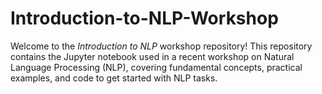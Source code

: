 # Introduction-to-NLP-Workshop
Welcome to the *Introduction to NLP* workshop repository! This repository contains the Jupyter notebook used in a recent workshop on Natural Language Processing (NLP), covering fundamental concepts, practical examples, and code to get started with NLP tasks.
